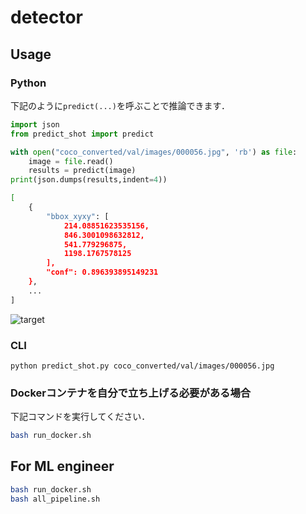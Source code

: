 # detector

## Usage

### Python

下記のように`predict(...)`を呼ぶことで推論できます．

```python
import json
from predict_shot import predict

with open("coco_converted/val/images/000056.jpg", 'rb') as file:
    image = file.read()
    results = predict(image)
print(json.dumps(results,indent=4))
```

```bash
[
    {
        "bbox_xyxy": [
            214.08851623535156,
            846.3001098632812,
            541.779296875,
            1198.1767578125
        ],
        "conf": 0.896393895149231
    },
    ...
]
```

![target](https://github.com/AgriSwarm/detector/assets/51681991/f27ff1e6-ffa7-4c92-8212-48e3ab75c2cb)

### CLI
```
python predict_shot.py coco_converted/val/images/000056.jpg
```
### Dockerコンテナを自分で立ち上げる必要がある場合

下記コマンドを実行してください．

```bash
bash run_docker.sh
```

## For ML engineer
```bash
bash run_docker.sh
bash all_pipeline.sh
```
